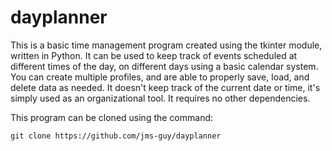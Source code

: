 # dayplanner

This is a basic time management program created using the tkinter module, written in Python. It can be used to keep track of events scheduled at different times of the day,
on different days using a basic calendar system. You can create multiple profiles, and are able to properly save, load, and delete data as needed. It doesn't keep track of the
current date or time, it's simply used as an organizational tool. It requires no other dependencies.

This program can be cloned using the command:

    git clone https://github.com/jms-guy/dayplanner

